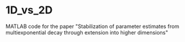 # 1D_vs_2D
MATLAB code for the paper "Stabilization of parameter estimates from multiexponential decay through extension into higher dimensions"
